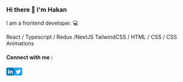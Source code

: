 ### Hi there 👋 I'm Hakan
I am a frontend developer. 💻

React / Typescript / Redux /NextJS 
TailwindCSS / HTML / CSS / CSS Animations

#### Connect with me :
<a href="https://www.linkedin.com/in/hakangundogdu1/">
  <img align="left" alt="Linkdin" width="21px" src="https://raw.githubusercontent.com/edent/SuperTinyIcons/099dc12b59179d07d534069bc8551718f786d91a/images/svg/linkedin.svg" />
</a>

<a href="https://twitter.com/hakancode">
  <img align="left" alt="Twitter" width="21px" src="https://raw.githubusercontent.com/edent/SuperTinyIcons/099dc12b59179d07d534069bc8551718f786d91a/images/svg/twitter.svg" />
</a>


